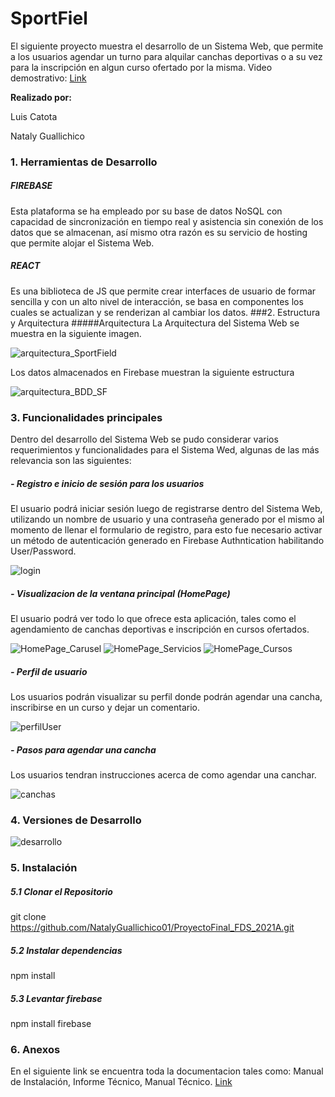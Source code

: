 # SportFiel
El siguiente proyecto muestra el desarrollo de un Sistema Web, que permite a los usuarios agendar un turno para alquilar canchas deportivas o a su vez para la inscripción en algun curso ofertado por la misma.
Video demostrativo: [Link](https://youtu.be/XHwnhfMY__c "Link")

**Realizado por:**

Luis Catota

Nataly Guallichico


###  1. Herramientas de Desarrollo
##### FIREBASE
Esta plataforma se ha empleado por su base de datos NoSQL con capacidad de sincronización en tiempo real y asistencia sin conexión de los datos que se almacenan, así mismo otra razón es su servicio de hosting que permite alojar el Sistema Web.
##### REACT
Es una biblioteca de JS que permite crear interfaces de usuario de formar sencilla y con un alto nivel de interacción, se basa en componentes   los cuales se actualizan y se renderizan al cambiar los datos. 
###2. Estructura y Arquitectura
#####Arquitectura
La Arquitectura del Sistema Web se muestra en la siguiente imagen. 

![arquitectura_SportField](https://user-images.githubusercontent.com/74806895/133349146-c6564944-6e57-4fcd-acdd-a5ffd01010cb.png)

Los datos almacenados en Firebase muestran la siguiente estructura

![arquitectura_BDD_SF](https://user-images.githubusercontent.com/74806895/133349551-6db37212-594d-4c4e-ac37-d7594c0380a2.png)

### 3. Funcionalidades principales

Dentro del desarrollo del Sistema Web se pudo considerar varios requerimientos y funcionalidades para el Sistema Wed, algunas de las más relevancia son las siguientes:

##### - Registro e inicio de sesión para los usuarios

El usuario podrá iniciar sesión luego de registrarse dentro del Sistema Web, utilizando un nombre de usuario y una contraseña generado por el mismo al momento de llenar el formulario de registro, para esto fue necesario activar un método de autenticación generado en Firebase Authntication habilitando User/Password.

![login](https://user-images.githubusercontent.com/74806895/133351378-196b68d9-7c2b-4612-92bb-38824f9893ba.PNG)

##### - Visualizacion de la ventana principal (HomePage)

El usuario podrá ver todo lo que ofrece esta aplicación, tales como el agendamiento de canchas deportivas e inscripción en cursos ofertados.

![HomePage_Carusel](https://user-images.githubusercontent.com/74806895/133351812-77083a90-9e6f-4fbf-b800-8010b3d500a6.PNG)
![HomePage_Servicios](https://user-images.githubusercontent.com/74806895/133351910-734d4409-0fa5-4d22-8053-a335f4a7dc86.PNG)
![HomePage_Cursos](https://user-images.githubusercontent.com/74806895/133352026-5839b75e-a237-449c-8ec7-0a692ccf2240.PNG)

##### - Perfil de usuario

Los usuarios podrán visualizar su perfil donde podrán agendar una cancha, inscribirse en un curso y dejar un comentario.

![perfilUser](https://user-images.githubusercontent.com/74806895/133360787-18bdec87-479c-4b88-a9eb-2da23ca45e88.PNG)

##### - Pasos para agendar una cancha

Los usuarios tendran instrucciones acerca de como agendar una canchar.

![canchas](https://user-images.githubusercontent.com/74806895/133361245-f6c4b62c-ce00-4938-8dc6-37a373739392.PNG)

### 4. Versiones de Desarrollo

![desarrollo](https://user-images.githubusercontent.com/74806895/133362824-ef66836a-4324-4dbe-8cba-1be88c8cc904.PNG)

### 5. Instalación 
##### 5.1 Clonar el Repositorio
git clone https://github.com/NatalyGuallichico01/ProyectoFinal_FDS_2021A.git
##### 5.2 Instalar dependencias
npm install
##### 5.3 Levantar firebase
npm install firebase
###  6. Anexos
En el siguiente link se encuentra toda la documentacion tales como: Manual de Instalación, Informe Técnico, Manual Técnico. [Link](https://drive.google.com/drive/folders/1CGxTz6rc2mdMSiOXoc4HLf1br5GDFLEP?usp=sharing "Link")
